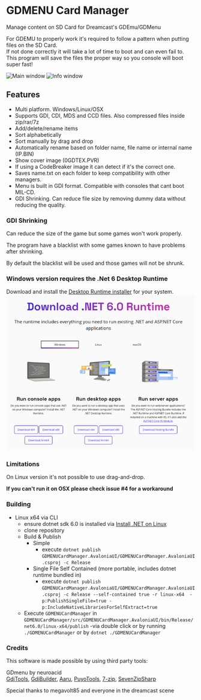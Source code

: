 # GDMENU Card Manager
Manage content on SD Card for Dreamcast's GDEmu/GDMenu

For GDEMU to properly work it's required to follow a pattern when putting files on the SD Card.<br/>
If not done correctly it will take a lot of time to boot and can even fail to.<br/>
This program will save the files the proper way so you console will boot super fast!

![Main window](docs/capture1.png)
![Info window](docs/capture2.png)


## Features
* Multi platform. Windows/Linux/OSX
* Supports GDI, CDI, MDS and CCD files. Also compressed files inside zip/rar/7z
* Add/delete/rename items
* Sort alphabetically
* Sort manually by drag and drop
* Automatically rename based on folder name, file name or internal name (IP.BIN)
* Show cover image (0GDTEX.PVR)
* If using a CodeBreaker image it can detect if it's the correct one.
* Saves name.txt on each folder to keep compatibility with other managers.
* Menu is built in GDI format. Compatible with consoles that cant boot MIL-CD.
* GDI Shrinking. Can reduce file size by removing dummy data without reducing the quality.

### GDI Shrinking
Can reduce the size of the game but some games won't work properly.

The program have a blacklist with some games known to have problems after shrinking.

By default the blacklist will be used and those games will not be shrunk.

### Windows version requires the .Net 6 Desktop Runtime
Download and install the [Desktop Runtime installer](https://dotnet.microsoft.com/download/dotnet/6.0/runtime) for your system.
![Dot Net Runtime](docs/dotnetruntime.png)

### Limitations
On Linux version it's not possible to use drag-and-drop.

**If you can't run it on OSX please check issue #4 for a workaround**

### Building
- Linux x64 via CLI
  - ensure dotnet sdk 6.0 is installed via  [Install .NET on Linux](https://learn.microsoft.com/en-us/dotnet/core/install/linux)
  - clone repository
  - Build & Publish
    - Simple
      - execute `dotnet publish GDMENUCardManager.AvaloniaUI/GDMENUCardManager.AvaloniaUI.csproj -c Release`
    - Single File Self Contained (more portable, includes dotnet runtime bundled in)
      - execute `dotnet publish GDMENUCardManager.AvaloniaUI/GDMENUCardManager.AvaloniaUI.csproj -c Release --self-contained true -r linux-x64  -p:PublishSingleFile=true -p:IncludeNativeLibrariesForSelfExtract=true`
  - Execute `GDMENUCardManager` in `GDMENUCardManager/src/GDMENUCardManager.AvaloniaUI/bin/Release/net6.0/linux-x64/publish`
    -via double click or by running `./GDMENUCardManager` or by `dotnet ./GDMENUCardManager`

### Credits
This software is made possible by using third party tools:

GDmenu by neuroacid<br />
[GdiTools](https://sourceforge.net/projects/dcisotools/),
[GdiBuilder](https://github.com/Sappharad/GDIbuilder/),
[Aaru](https://github.com/aaru-dps/Aaru/),
[PuyoTools](https://github.com/nickworonekin/puyotools/),
[7-zip](https://www.7-zip.org/),
[SevenZipSharp](https://github.com/squid-box/SevenZipSharp/)

Special thanks to megavolt85 and everyone in the dreamcast scene
